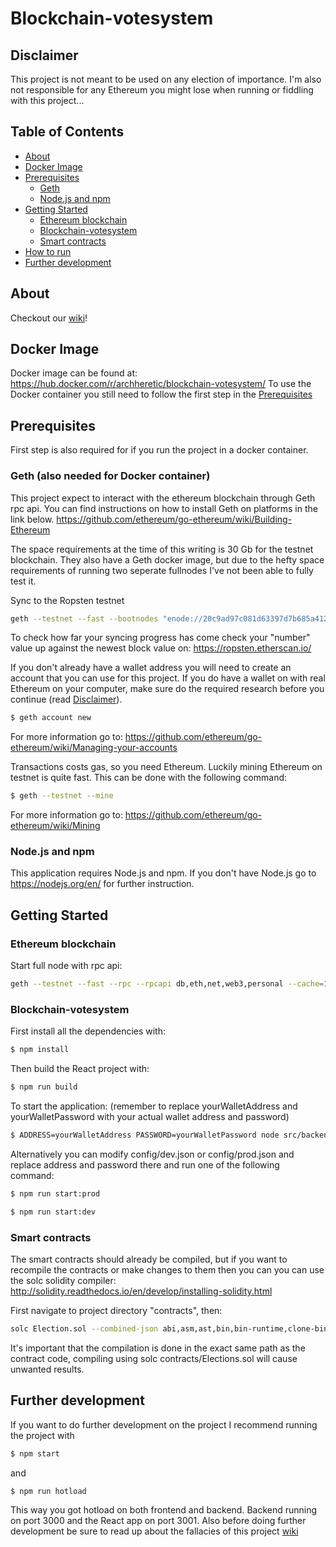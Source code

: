 # Blockchain-votesystem

## Disclaimer
This project is not meant to be used on any election of importance.
I'm also not responsible for any Ethereum you might lose when running or fiddling with this project...

## Table of Contents
- [About](#about)
- [Docker Image](#docker-image)
- [Prerequisites](#prerequisites)
    - [Geth](#geth)
    - [Node.js and npm](#Node.js-and-npm)
- [Getting Started](#getting-started)
    - [Ethereum blockchain](#ethereum-blockchain)
    - [Blockchain-votesystem](#blockchain-votesystem)
    - [Smart contracts](#smart-contracts)
- [How to run](#how-to-run)
- [Further development](further-development)

## About
Checkout our [wiki](https://github.com/Archheretic/blockchain-votesystem/wiki)!

## Docker Image

Docker image can be found at: https://hub.docker.com/r/archheretic/blockchain-votesystem/
To use the Docker container you still need to follow the first step in the [Prerequisites](#prerequisites)

## Prerequisites

First step is also required for if you run the project in a docker container.

### Geth (also needed for Docker container)
This project expect to interact with the ethereum blockchain through Geth rpc api.
You can find instructions on how to install Geth on platforms in the link below. 
https://github.com/ethereum/go-ethereum/wiki/Building-Ethereum

The space requirements at the time of this writing is 30 Gb for the testnet blockchain. 
They also have a Geth docker image, but due to the hefty space requirements of running two seperate fullnodes 
I've not been able to fully test it.

Sync to the Ropsten testnet
```sh
geth --testnet --fast --bootnodes "enode://20c9ad97c081d63397d7b685a412227a40e23c8bdc6688c6f37e97cfbc22d2b4d1db1510d8f61e6a8866ad7f0e17c02b14182d37ea7c3c8b9c2683aeb6b733a1@52.169.14.227:30303,enode://6ce05930c72abc632c58e2e4324f7c7ea478cec0ed4fa2528982cf34483094e9cbc9216e7aa349691242576d552a2a56aaeae426c5303ded677ce455ba1acd9d@13.84.180.240:30303"
```
To check how far your syncing progress has come check your "number" value up against the newest block value on:
https://ropsten.etherscan.io/

If you don't already have a wallet address you will need to create an account that you can use for this project.
If you do have a wallet on with real Ethereum on your computer, make sure do the required research before you continue (read [Disclaimer](#disclaimer)).
```sh
$ geth account new
```
For more information go to:
https://github.com/ethereum/go-ethereum/wiki/Managing-your-accounts

Transactions costs gas, so you need Ethereum. Luckily mining Ethereum on testnet is quite fast.
This can be done with the following command:
```sh
$ geth --testnet --mine 
```
For more information go to:
https://github.com/ethereum/go-ethereum/wiki/Mining

### Node.js and npm 
This application requires Node.js and npm. If you don't have Node.js go to https://nodejs.org/en/ for further instruction.


## Getting Started

### Ethereum blockchain

Start full node with rpc api:
```sh
geth --testnet --fast --rpc --rpcapi db,eth,net,web3,personal --cache=1024  --rpcport 8545 --rpcaddr 127.0.0.1 --rpccorsdomain "*" --bootnodes "enode://20c9ad97c081d63397d7b685a412227a40e23c8bdc6688c6f37e97cfbc22d2b4d1db1510d8f61e6a8866ad7f0e17c02b14182d37ea7c3c8b9c2683aeb6b733a1@52.169.14.227:30303,enode://6ce05930c72abc632c58e2e4324f7c7ea478cec0ed4fa2528982cf34483094e9cbc9216e7aa349691242576d552a2a56aaeae426c5303ded677ce455ba1acd9d@13.84.180.240:30303"
```

### Blockchain-votesystem
First install all the dependencies with:
```sh
$ npm install
```

Then build the React project with:
```sh
$ npm run build
```


To start the application: 
(remember to replace yourWalletAddress and yourWalletPassword with your actual wallet address and password)
```sh
$ ADDRESS=yourWalletAddress PASSWORD=yourWalletPassword node src/backend/server.js
```
Alternatively you can modify config/dev.json or config/prod.json and replace address and password there 
and run one of the following command:
```sh
$ npm run start:prod
```
```sh
$ npm run start:dev
```

### Smart contracts
The smart contracts should already be compiled, but if you want to recompile the contracts or make changes to them
then you can you can use the solc solidity compiler: 
http://solidity.readthedocs.io/en/develop/installing-solidity.html
 
First navigate to project directory "contracts", then:
```sh
solc Election.sol --combined-json abi,asm,ast,bin,bin-runtime,clone-bin,devdoc,interface,opcodes,srcmap,srcmap-runtime,userdoc > contracts.json
```
It's important that the compilation is done in the exact same path as the contract code,
compiling using solc contracts/Elections.sol will cause unwanted results.


## Further development
If you want to do further development on the project I recommend running the project with
```sh
$ npm start
```
and
```sh
$ npm run hotload
```
This way you got hotload on both frontend and backend. Backend running on port 3000 and the React app on port 3001.
Also before doing further development be sure to read up about the fallacies of this project [wiki](https://github.com/Archheretic/blockchain-votesystem/wiki/The-system:-Weaknesses-and-potential-improvements)